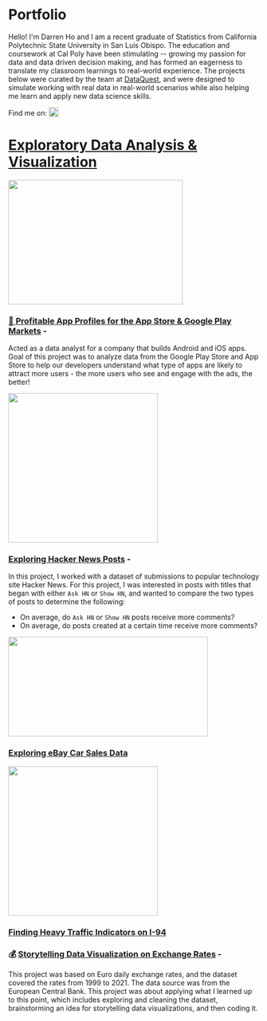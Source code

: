 # Portfolio

Hello! I'm Darren Ho and I am a recent graduate of Statistics from California Polytechnic State University in San Luis Obispo.  The education and coursework at Cal Poly have been stimulating -- growing my passion for data and data driven decision making, and has formed an eagerness to translate my classroom learnings to real-world experience. The projects below were curated by the team at [DataQuest](https://www.dataquest.io/), and were designed to simulate working with real data in real-world scenarios while also helping me learn and apply new data science skills.   

Find me on: <td><a href="https://www.linkedin.com/in/darrenho1/" target="_blank" rel="noopener"><img src="https://icon.signature.email/social/linkedin-square-small-0077b5-FFFFFF.png" alt="LinkedIn icon" width="20" height="20" border="0" valign="bottom"/>

# Exploratory Data Analysis & Visualization

<img src="https://www.netsolutions.com/insights/wp-content/uploads/2020/12/most-popular-apps.jpg" width="350" height="250">

### 📱 [Profitable App Profiles for the App Store & Google Play Markets](https://nbviewer.org/github/dho23/Guided-Projects/blob/main/Profitable%20App%20Profiles%20for%20the%20App%20Store%20%26%20Google%20Play%20Markets/Profitable%20App%20Profiles%20for%20the%20App%20Store%20%26%20Google%20Play%20Markets%20%28Guided%20Project%29.ipynb) - 
Acted as a data analyst for a company that builds Android and iOS apps. Goal of this project was to analyze data from the Google Play Store and App Store to help our developers understand what type of apps are likely to attract more users - the more users who see and engage with the ads, the better!
  

<img src="https://pbs.twimg.com/profile_images/469397708986269696/iUrYEOpJ_400x400.png" width="300" height="300">
  
### [Exploring Hacker News Posts](https://nbviewer.org/github/dho23/Guided-Projects/blob/main/Exploring%20Hacker%20News%20Posts/Exploring%20Hacker%20News%20Posts.ipynb) - 
In this project, I worked with a dataset of submissions to popular technology site Hacker News. For this project, I was interested in posts with titles that began with either `Ask HN` or `Show HN`, and wanted to compare the two types of posts to determine the following: 
  - On average, do `Ask HN` or `Show HN` posts receive more comments?
  - On average, do posts created at a certain time receive more comments?


 
<img src="https://i.dailymail.co.uk/i/pix/2012/08/10/article-0-147A73DD000005DC-656_1024x615_large.jpg" width="400" height="200">

### [Exploring eBay Car Sales Data](https://nbviewer.org/github/dho23/Guided-Projects/blob/main/Exploring%20eBay%20Car%20Sales%20Data/Exploring%20eBay%20Car%20Sales%20Data.ipynb)

  
<img src="https://static.wikia.nocookie.net/intertropolisandrouteville/images/e/ea/I-94.png/revision/latest?cb=20180924055912" width="300" height="300">

### [Finding Heavy Traffic Indicators on I-94](https://nbviewer.org/github/dho23/Guided-Projects/blob/main/Finding%20Heavy%20Traffic%20Indicators%20on%20I-94/Finding%20Heavy%20Traffic%20Indicators%20on%20I-94.ipynb)
  
  

### 💰 [Storytelling Data Visualization on Exchange Rates](https://nbviewer.org/github/dho23/Guided-Projects/blob/main/Storytelling%20Data%20Visualization%20on%20Exchange%20Rates/Storytelling%20Data%20Visualization%20on%20Exchange%20Rates.ipynb) -
This project was based on Euro daily exchange rates, and the dataset covered the rates from 1999 to 2021. The data source was from the European Central Bank. This project was about applying what I learned up to this point, which includes exploring and cleaning the dataset, brainstorming an idea for storytelling data visualizations, and then coding it.  
  
 
  
  

